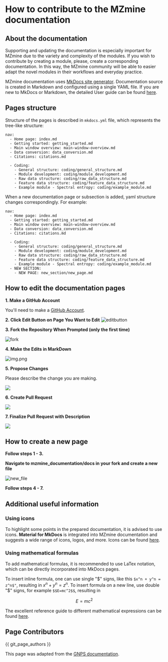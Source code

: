 # **How to contribute to the MZmine documentation**

## **About the documentation**

Supporting and updating the documentation is especially important for MZmine due to the variety and complexity of the modules. If you wish to contribute by creating a module, please, create a corresponding documentation. In this way, the MZmine community will be able to easier adapt the novel modules in their workflows and everyday practice.

MZmine documentation uses [MkDocs site generator](https://www.mkdocs.org/). Documentation source is created in Markdown and configured using a single YAML file. If you are new to MkDocs or Markdown, the detailed User guide can be found [here](https://www.mkdocs.org/user-guide/writing-your-docs/).

[//]: # "TODO Describe local installation of documentation"

## **Pages structure**

Structure of the pages is described in `mkdocs.yml` file, which represents the tree-like structure:

```
nav:
  - Home page: index.md
  - Getting started: getting_started.md
  - Main window overview: main-window-overview.md
  - Data conversion: data_conversion.md
  - Citations: citations.md

  - Coding:
    - General structure: coding/general_structure.md
    - Module development: coding/module_development.md
    - Raw data structure: coding/raw_data_structure.md
    - Feature data structure: coding/feature_data_structure.md
    - Example module - Spectral entropy: coding/example_module.md
```

[//]: # "yaml"

When a new documentation page or subsection is added, yaml structure changes correspondingly. For example:

```
nav:
  - Home page: index.md
  - Getting started: getting_started.md
  - Main window overview: main-window-overview.md
  - Data conversion: data_conversion.md
  - Citations: citations.md

  - Coding:
    - General structure: coding/general_structure.md
    - Module development: coding/module_development.md
    - Raw data structure: coding/raw_data_structure.md
    - Feature data structure: coding/feature_data_structure.md
    - Example module - Spectral entropy: coding/example_module.md
  - NEW SECTION:
    - NEW PAGE: new_section/new_page.md
```

## **How to edit the documentation pages**

**1. Make a GitHub Account**

You'll need to make a [GitHub Account](https://github.com/join).

**2. Click Edit Button on Page You Want to Edit**
![editbutton](../img/contribute/editbutton.jpg)

**3. Fork the Repository When Prompted (only the first time)**

![fork](https://ccms-ucsd.github.io/GNPSDocumentation/img/edit-pages/fork.png)

**4. Make the Edits in MarkDown**

![img.png](../img/contribute/makechanges.jpg)

**5. Propose Changes**

Please describe the change you are making.

![](../img/contribute/proposechanges.jpg)

**6. Create Pull Request**

![](../img/contribute/createpr.jpg)

**7. Finalize Pull Request with Description**

![](../img/contribute/openpr.jpg)

## **How to create a new page**

**Follow steps 1 - 3.**

**Navigate to mzmine_documentation/docs in your fork and create a new file**

![new_file](../img/contribute/newfile.jpg)

**Follow steps 4 - 7.**

## **Additional useful information**

### **Using icons**

To highlight some points in the prepared documentation, it is advised to use icons. **Material for MkDocs** is integrated into MZmine documentation and suggests a wide range of icons, logos, and more. Icons can be found [here](https://squidfunk.github.io/mkdocs-material/reference/icons-emojis/).

[//]: # "Used icons"
[//]: # ":material-menu-open: "
[//]: #
[//]: # ":warning:"
[//]: #
[//]: # ":material-lightbulb:"

### **Using mathematical formulas**

To add mathematical formulas, it is recommended to use LaTex notation, which can be directly incorporated into MkDocs pages.

To insert inline formula, one can use single "\$" signs, like this `$x^n + y^n = z^n$"`, resulting in $x^n + y^n = z^n$. To insert formula on a new line, use double "\$" signs, for example `$$E=mc^2$$`, resulting in

$$E=mc^2$$

The excellent reference guide to different mathematical expressions can be found [here](https://www.overleaf.com/learn).

## Page Contributors

{{ git_page_authors }}

This page was adapted from the [GNPS documentation](https://ccms-ucsd.github.io/GNPSDocumentation/gnps_community/).
